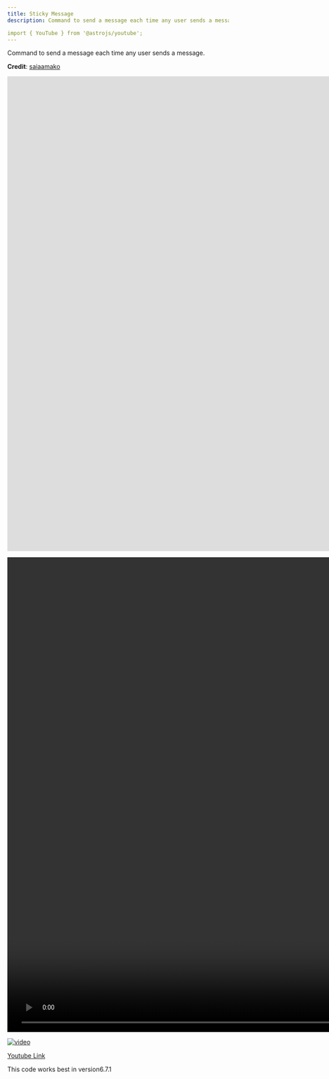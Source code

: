 ```yaml
---
title: Sticky Message
description: Command to send a message each time any user sends a message.

import { YouTube } from '@astrojs/youtube';
---
```


Command to send a message each time any user sends a message.

**Credit**: [saiaamako](https://discord.com/users/769525910164471821)

<iframe
  width="1920"
  height="1080"
  src="https://youtu.be/YBN7Fuq7VTA?si=nZPYcdfyTCXNl4kV"
  frameborder="0"
  allow="autoplay; encrypted-media"
  allowfullscreen
>
</iframe>

<video src="https://youtu.be/YBN7Fuq7VTA?si=nZPYcdfyTCXNl4kV" width="1920" height="1080" controls></video>

[![video](https://img.youtube.com/vi/nZPYcdfyTCXNl4kV/0.jpg)](https://www.youtube.com/watch?v=nZPYcdfyTCXNl4kV)

<YouTube id="nZPYcdfyTCXNl4kV" />

[Youtube Link](https://youtu.be/YBN7Fuq7VTA?si=nZPYcdfyTCXNl4kV)

This code works best in version6.7.1
